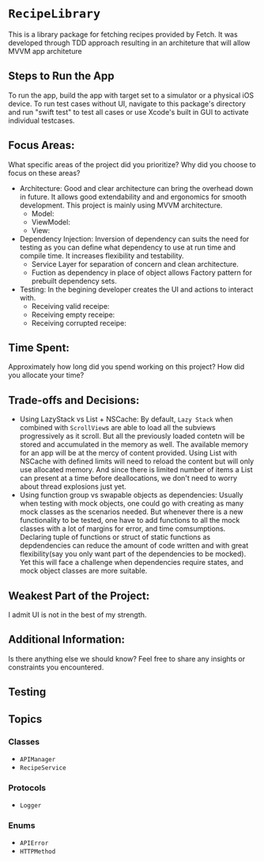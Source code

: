 # ``RecipeLibrary``

This is a library package for fetching recipes provided by Fetch. It was developed through TDD approach resulting in an architeture that will allow MVVM app architeture


## Steps to Run the App
To run the app, build the app with target set to a simulator or a physical iOS device.
To run test cases without UI, navigate to this package's directory and run "swift test" to test all cases or use Xcode's built in GUI to activate individual testcases.
## Focus Areas:
What specific areas of the project did you prioritize? Why did you choose to focus on these areas?
- Architecture: Good and clear architecture can bring the overhead down in future. It allows good extendability and and ergonomics for smooth development. This project is mainly using MVVM architecture. 
    - Model:
    - ViewModel:
    - View: 
- Dependency Injection: Inversion of dependency can suits the need for testing as you can define what dependency to use at run time and compile time. It increases flexibility and testability.
    - Service Layer for separation of concern and clean architecture.
    - Fuction as dependency in place of object allows Factory pattern for prebuilt dependency sets.
- Testing: In the begining developer creates the UI and actions to interact with. 
    - Receiving valid receipe:
    - Receiving empty receipe:
    - Receiving corrupted receipe:


## Time Spent:
Approximately how long did you spend working on this project? How did you allocate your time?

## Trade-offs and Decisions:
- Using LazyStack vs List + NSCache: By default, ``Lazy Stack`` when combined with ``ScrollView``s are able to load all the subviews progressively as it scroll. But all the previously loaded contetn will be stored and accumulated in the memory as well. The available memory for an app will be at the mercy of content provided. Using List with NSCache with defined limits will need to reload the content but will only use allocated memory.  And since there is limited number of items a List can present at a time before deallocations, we don't need to worry about thread explosions just yet. 
- Using function group vs swapable objects as dependencies: Usually when testing with mock objects, one could go with creating as many mock classes as the scenarios needed. But whenever there is a new functionality to be tested, one have to add functions to all the mock classes with a lot of margins for error, and time comsumptions. Declaring tuple of functions or struct of static functions as depdendencies can reduce the amount of code written and with great flexibility(say you only want part of the dependencies to be mocked). Yet this will face a challenge when dependencies require states, and mock object classes are more suitable.




## Weakest Part of the Project: 
I admit UI is not in the best of my strength.

## Additional Information:
Is there anything else we should know? Feel free to share any insights or constraints you encountered.

## Testing 

## Topics
### Classes
- ``APIManager``
- ``RecipeService``

### Protocols
- ``Logger``

### Enums
- ``APIError``
- ``HTTPMethod``


